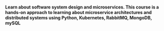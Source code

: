 #### Learn about software system design and microservices. This course is a hands-on approach to learning about microservice architectures and distributed systems using Python, Kubernetes, RabbitMQ, MongoDB, mySQL